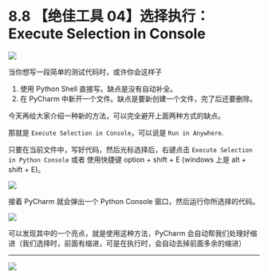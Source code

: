 # 8.8 【绝佳工具 04】选择执行：Execute Selection in Console

![](http://image.iswbm.com/20200804124133.png)

当你想写一段简单的测试代码时，或许你会这样子

1. 使用 Python Shell 直接写。缺点是没有自动补全。
2. 在 PyCharm 中新开一个文件。缺点是要新创建一个文件，完了后还要删除。

今天再给大家介绍一种新的方法，可以完全避开上面两种方式的缺点。

那就是 `Execute Selection in Console`，可以说是 `Run in Anywhere`.

只要在当前文件中，写好代码，然后光标选择后，右键点击 `Execute Selection in Python Console` 或者 使用快捷键 option + shift + E (windows 上是 alt + shift + E)。

![](http://image.iswbm.com/20200825083349.png)

接着 PyCharm 就会弹出一个 Python Console 窗口，然后运行你所选择的代码。

![](http://image.iswbm.com/20200825083632.png)

可以发现其中的一个亮点，就是使用这种方法，PyCharm 会自动帮我们处理好缩进（我们选择时，前面有缩进，可是在执行时，会自动去掉前面多余的缩进）



---

![](http://image.iswbm.com/20200607174235.png)